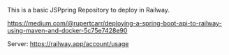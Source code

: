 This is a basic JSPpring Repository to deploy in Railway.

https://medium.com/@rupertcarr/deploying-a-spring-boot-api-to-railway-using-maven-and-docker-5c75e7428e90


Server:
https://railway.app/account/usage
